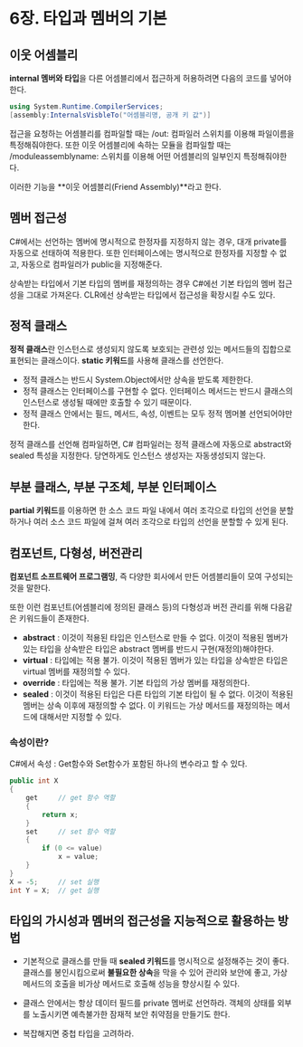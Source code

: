# 6장. 타입과 멤버의 기본

## 이웃 어셈블리

**internal 멤버와 타입**을 다른 어셈블리에서 접근하게 허용하려면 다음의 코드를 넣어야한다.

```c#
using System.Runtime.CompilerServices;
[assembly:InternalsVisbleTo("어셈블리명, 공개 키 값")]
```

접근을 요청하는 어셈블리를 컴파일할 때는 /out:<file> 컴파일러 스위치를 이용해 파일이름을 특정해줘야한다. 또한 이웃 어셈블리에 속하는 모듈을 컴파일할 때는 /moduleassemblyname:<string> 스위치를 이용해 어떤 어셈블리의 일부인지 특정해줘야한다.

이러한 기능을 **이웃 어셈블리(Friend Assembly)**라고 한다.



## 멤버 접근성

C#에서는 선언하는 멤버에 명시적으로 한정자를 지정하지 않는 경우, 대개 private를 자동으로 선태하여 적용한다. 또한 인터페이스에는 명시적으로 한정자를 지정할 수 없고, 자동으로 컴파일러가 public을 지정해준다.

상속받는 타입에서 기본 타입의 멤버를 재정의하는 경우 C#에선 기본 타입의 멤버 접근성을 그대로 가져온다. CLR에선 상속받는 타입에서 접근성을 확장시킬 수도 있다.



## 정적 클래스

**정적 클래스**란 인스턴스로 생성되지 않도록 보호되는 관련성 있는 메서드들의 집합으로 표현되는 클래스이다. **static 키워드**를 사용해 클래스를 선언한다.

- 정적 클래스는 반드시 System.Object에서만 상속을 받도록 제한한다.
- 정적 클래스는 인터페이스를 구현할 수 없다. 인터페이스 메서드는 반드시 클래스의 인스턴스로 생성될 때에만 호출할 수 있기 때문이다.
- 정적 클래스 안에서는 필드, 메서드, 속성, 이벤트는 모두 정적 멤머볼 선언되어야만 한다.

정적 클래스를 선언해 컴파일하면, C# 컴파일러는 정적 클래스에 자동으로 abstract와 sealed 특성을 지정한다. 당연하게도 인스턴스 생성자는 자동생성되지 않는다.



## 부분 클래스, 부분 구조체, 부분 인터페이스

**partial 키워드**를 이용하면 한 소스 코드 파일 내에서 여러 조각으로 타입의 선언을 분할하거나 여러 소스 코드 파일에 걸쳐 여러 조각으로 타입의 선언을 분할할 수 있게 된다.



## 컴포넌트, 다형성, 버전관리

**컴포넌트 소프트웨어 프로그램밍**, 즉 다양한 회사에서 만든 어셈블리들이 모여 구성되는 것을 말한다.

또한 이런 컴포넌트(어셈블리에 정의된 클래스 등)의 다형성과 버전 관리를 위해 다음같은 키워드들이 존재한다.

- **abstract** : 이것이 적용된 타입은 인스턴스로 만들 수 없다. 이것이 적용된 멤버가 있는 타입을 상속받은 타입은 abstract 멤버를 반드시 구현(재정의)해야한다.
- **virtual** : 타입에는 적용 불가. 이것이 적용된 멤버가 있는 타입을 상속받은 타입은 virtual 멤버를 재정의할 수 있다.
- **override** : 타입에는 적용 불가. 기본 타입의 가상 멤버를 재정의한다.
- **sealed** : 이것이 적용된 타입은 다른 타입의 기본 타입이 될 수 없다. 이것이 적용된 멤버는 상속 이후에 재정의할 수 없다. 이 키워드는 가상 메서드를 재정의하는 메서드에 대해서만 지정할 수 있다.



### 속성이란?

C#에서 속성 : Get함수와 Set함수가 포함된 하나의 변수라고 할 수 있다.

```c#
public int X
{
    get		// get 함수 역할
    {
        return x;
    }
    set		// set 함수 역할
    {
        if (0 <= value)
            x = value;
    }
}
X = -5; 	// set 실행
int Y = X;	// get 실행
```



## 타입의 가시성과 멤버의 접근성을 지능적으로 활용하는 방법

- 기본적으로 클래스를 만들 때 **sealed 키워드**를 명시적으로 설정해주는 것이 좋다. 클래스를 봉인시킴으로써 **불필요한 상속**을 막을 수 있어 관리와 보안에 좋고, 가상 메서드의 호출을 비가상 메서드로 호출해 성능을 향상시킬 수 있다.

- 클래스 안에서는 항상 데이터 필드를 private 멤버로 선언하라. 객체의 상태를 외부를 노출시키면 예측불가한 잠재적 보안 취약점을 만들기도 한다.

- 복잡해지면 중첩 타입을 고려하라. 

